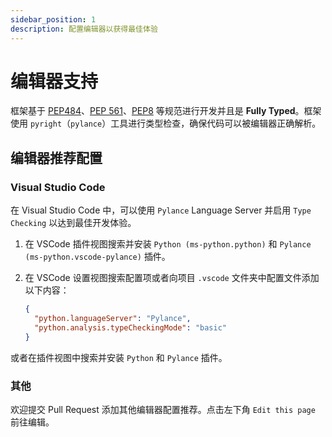 ```yaml
---
sidebar_position: 1
description: 配置编辑器以获得最佳体验
---
```


# 编辑器支持

框架基于 [PEP484](https://www.python.org/dev/peps/pep-0484/)、[PEP 561](https://www.python.org/dev/peps/pep-0561/)、[PEP8](https://www.python.org/dev/peps/pep-0008/) 等规范进行开发并且是 **Fully Typed**。框架使用 `pyright`（`pylance`）工具进行类型检查，确保代码可以被编辑器正确解析。

## 编辑器推荐配置

### Visual Studio Code

在 Visual Studio Code 中，可以使用 `Pylance` Language Server 并启用 `Type Checking` 以达到最佳开发体验。

1. 在 VSCode 插件视图搜索并安装 `Python (ms-python.python)` 和 `Pylance (ms-python.vscode-pylance)` 插件。

2. 在 VSCode 设置视图搜索配置项或者向项目 `.vscode` 文件夹中配置文件添加以下内容：

   ```json title=settings.json
   {
     "python.languageServer": "Pylance",
     "python.analysis.typeCheckingMode": "basic"
   }
   ```

或者在插件视图中搜索并安装 `Python` 和 `Pylance` 插件。

### 其他

欢迎提交 Pull Request 添加其他编辑器配置推荐。点击左下角 `Edit this page` 前往编辑。
